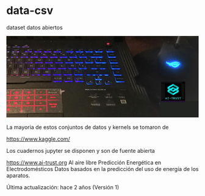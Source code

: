 # data-csv
dataset datos abiertos

![AIT-00](AIT-00.jpg) 

La mayoria de estos conjuntos de datos y kernels se tomaron de

https://www.kaggle.com/

Los cuadernos jupyter  se disponen  y son de fuente abierta

https://www.ai-trust.org
Al aire libre
Predicción Energética en Electrodomésticos
Datos basados en la predicción del uso de energía de los aparatos.

Última actualización: hace 2 años (Versión 1)
